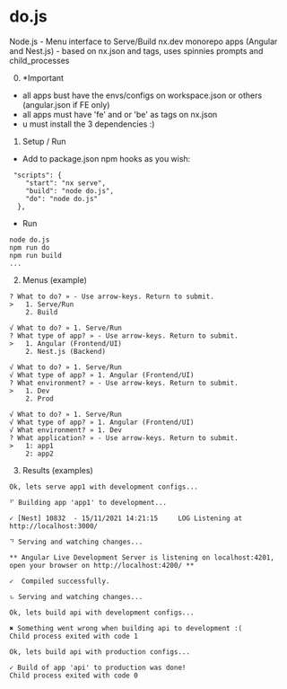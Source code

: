 # do.js
Node.js - Menu interface to Serve/Build nx.dev monorepo apps (Angular and Nest.js) - based on nx.json and tags, uses spinnies prompts and child_processes

0. *Important 

- all apps bust have the envs/configs on workspace.json or others  (angular.json if FE only)
- all apps must have 'fe' and or 'be' as tags on nx.json
- u must install the 3 dependencies :)

1. Setup / Run

- Add to package.json npm hooks as you wish:
```` 
 "scripts": {
    "start": "nx serve",
    "build": "node do.js",
    "do": "node do.js"
  },
```` 

- Run
```` 
node do.js
npm run do
npm run build
...
```` 

2. Menus (example)

```` 
? What to do? » - Use arrow-keys. Return to submit.
>   1. Serve/Run
    2. Build
```` 
```` 
√ What to do? » 1. Serve/Run
? What type of app? » - Use arrow-keys. Return to submit.
>   1. Angular (Frontend/UI)
    2. Nest.js (Backend)
```` 
```` 
√ What to do? » 1. Serve/Run
√ What type of app? » 1. Angular (Frontend/UI)
? What environment? » - Use arrow-keys. Return to submit.
>   1. Dev
    2. Prod
```` 
```` 
√ What to do? » 1. Serve/Run
√ What type of app? » 1. Angular (Frontend/UI)
√ What environment? » 1. Dev
? What application? » - Use arrow-keys. Return to submit.
>   1: app1
    2: app2
```` 

3. Results (examples)

```` 
Ok, lets serve app1 with development configs...

⠋ Building app 'app1' to development...
```` 
```` 
✓ [Nest] 10832  - 15/11/2021 14:21:15     LOG Listening at http://localhost:3000/

⠙ Serving and watching changes...
```` 
```` 
** Angular Live Development Server is listening on localhost:4201, open your browser on http://localhost:4200/ **    

✓  Compiled successfully.        

⠦ Serving and watching changes...
```` 
```` 
Ok, lets build api with development configs...

✖ Something went wrong when building api to development :(
Child process exited with code 1
```` 
```` 
Ok, lets build api with production configs...

✓ Build of app 'api' to production was done!
Child process exited with code 0
```` 

